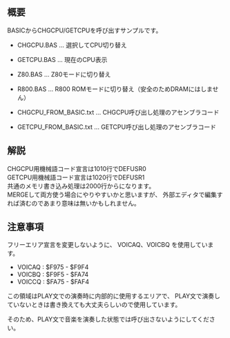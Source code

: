 ## 概要

BASICからCHGCPU/GETCPUを呼び出すサンプルです。  

* CHGCPU.BAS ... 選択してCPU切り替え  
* GETCPU.BAS ... 現在のCPU表示  
* Z80.BAS    ... Z80モードに切り替え  
* R800.BAS   ... R800 ROMモードに切り替え（安全のためDRAMにはしません）  

* CHGCPU_FROM_BASIC.txt ... CHGCPU呼び出し処理のアセンブラコード  
* GETCPU_FROM_BASIC.txt ... GETCPU呼び出し処理のアセンブラコード  

## 解説

CHGCPU用機械語コード宣言は1010行でDEFUSR0  
GETCPU用機械語コード宣言は1020行でDEFUSR1  
共通のメモリ書き込み処理は2000行からになります。  
MERGEして両方使う場合にやりやすいかと思いますが、
外部エディタで編集すれば済むのであまり意味は無いかもしれません。  

## 注意事項

フリーエリア宣言を変更しないように、
VOICAQ、VOICBQ を使用しています。

* VOICAQ : $F975 - $F9F4  
* VOICBQ : $F9F5 - $FA74  
* VOICCQ : $FA75 - $FAF4  

この領域はPLAY文での演奏時に内部的に使用するエリアで、
PLAY文で演奏していないときは書き換えても大丈夫らしいので使用しています。  

そのため、PLAY文で音楽を演奏した状態では呼び出さないようにしてください。  

